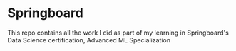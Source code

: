 # Springboard

This repo contains all the work I did as part of my learning in Springboard's Data Science certification, Advanced ML Specialization
